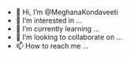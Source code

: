 - 👋 Hi, I’m @MeghanaKondaveeti
- 👀 I’m interested in ...
- 🌱 I’m currently learning ...
- 💞️ I’m looking to collaborate on ...
- 📫 How to reach me ...

<!---
MeghanaKondaveeti/MeghanaKondaveeti is a ✨ special ✨ repository because its `README.md` (this file) appears on your GitHub profile.
You can click the Preview link to take a look at your changes.
--->
